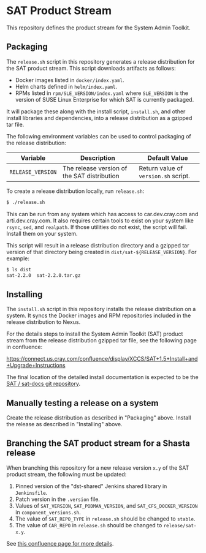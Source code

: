 # SAT Product Stream
This repository defines the product stream for the System Admin Toolkit.

## Packaging
The `release.sh` script in this repository generates a release distribution
for the SAT product stream. This script downloads artifacts as follows:

* Docker images listed in `docker/index.yaml`.
* Helm charts defined in `helm/index.yaml`.
* RPMs listed in `rpm/SLE_VERSION/index.yaml` where `SLE_VERSION` is the version
  of SUSE Linux Enterprise for which SAT is currently packaged.

It will package these along with the install script, `install.sh`, and other
install libraries and dependencies, into a release distribution as a gzipped
tar file.

The following environment variables can be used to control packaging of the
release distribution:

| Variable          | Description                                 | Default Value                                             |
| ----------------- | ------------------------------------------- | --------------------------------------------------------- |
| `RELEASE_VERSION` | The release version of the SAT distribution | Return value of `version.sh` script.                      |

To create a release distribution locally, run `release.sh`:

```sh
$ ./release.sh
```

This can be run from any system which has access to car.dev.cray.com and
arti.dev.cray.com. It also requires certain tools to exist on your system like
`rsync`, `sed`, and `realpath`. If those utilities do not exist, the script
will fail. Install them on your system.

This script will result in a release distribution directory and a gzipped tar
version of that directory being created in `dist/sat-${RELEASE_VERSION}`. For
example:

```sh
$ ls dist
sat-2.2.0  sat-2.2.0.tar.gz
```

## Installing

The `install.sh` script in this repository installs the release distribution on
a system. It syncs the Docker images and RPM repositories included in the
release distribution to Nexus.

For the details steps to install the System Admin Toolkit (SAT) product stream
from the release distribution gzipped tar file, see the following page in
confluence:

https://connect.us.cray.com/confluence/display/XCCS/SAT+1.5+Install+and+Upgrade+Instructions

The final location of the detailed install documentation is expected to be the
[SAT / sat-docs git repository](https://stash.us.cray.com/projects/SAT/repos/sat-docs/browse).

## Manually testing a release on a system
Create the release distribution as described in "Packaging" above. Install the
release as described in "Installing" above.

## Branching the SAT product stream for a Shasta release

When branching this repository for a new release version `x.y` of the SAT
product stream, the following must be updated:

1. Pinned version of the "dst-shared" Jenkins shared library in `Jenkinsfile`.
2. Patch version in the `.version` file.
3. Values of `SAT_VERSION`, `SAT_PODMAN_VERSION`, and `SAT_CFS_DOCKER_VERSION`
   in `component_versions.sh`.
4. The value of `SAT_REPO_TYPE` in `release.sh` should be changed to `stable`.
5. The value of `CAR_REPO` in `release.sh` should be changed to
   `release/sat-x.y`.

See [this confluence page for more details](https://connect.us.cray.com/confluence/display/XCCS/SAT+Branching+Model#SATBranchingModel-Step3:Createandupdatereleasebranchofsat-product-stream).
